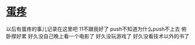 # [蛋疼](https://github.com/yihong0618/gitblog/issues/55)

以后有蛋疼的事儿记录在这里吧
11不跟我好了
push不知道为什么push不上去
俯卧撑好累
好久没自己晚上看一个电影了
好久没玩游戏了
好久没看技术以外的书了